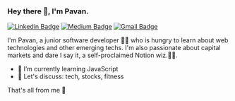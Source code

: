 ### Hey there 👋, I'm Pavan.
[![Linkedin Badge](https://img.shields.io/badge/-PavanJayasinha-blue?style=flat-square&logo=Linkedin&logoColor=white&link=https://www.linkedin.com/in/pavan-jayasinha-6b06b71b6/)](https://www.linkedin.com/in/kunalraghav/) [![Medium Badge](https://img.shields.io/badge/-@pavanjayasinha-03a57a?style=flat-square&labelColor=000000&logo=Medium&link=https://medium.com/@pavanjayasinha)](https://medium.com/@KunalRaghav/)
[![Gmail Badge](https://img.shields.io/badge/-pavanjayasjnha@gmail.com-c14438?style=flat-square&logo=Gmail&logoColor=white&link=mailto:pavanjayasinha@gmail.com)](mailto:kraghav123@gmail.com)

I'm Pavan, a junior software developer 👨‍💻 who is hungry to learn about web technologies and other emerging techs. I'm also passionate about capital markets and dare I say it, a self-proclaimed Notion wiz.🏄‍♂️.  

- 🌱 I’m currently learning JavaScript
- 💬 Let's discuss: tech, stocks, fitness

That's all from me :dash:


<!--
**Sinestro38/Sinestro38** is a ✨ _special_ ✨ repository because its `README.md` (this file) appears on your GitHub profile.

Here are some ideas to get you started:

- 🔭 I’m currently working on ...
- 🌱 I’m currently learning ...
- 👯 I’m looking to collaborate on ...
- 🤔 I’m looking for help with ...
- 💬 Ask me about ...
- 📫 How to reach me: ...
- 😄 Pronouns: ...
- ⚡ Fun fact: ...
-->

